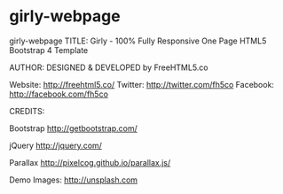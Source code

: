 # girly-webpage
girly-webpage
TITLE: 
Girly - 100% Fully Responsive One Page HTML5 Bootstrap 4 Template

AUTHOR:
DESIGNED & DEVELOPED by FreeHTML5.co

Website: http://freehtml5.co/
Twitter: http://twitter.com/fh5co
Facebook: http://facebook.com/fh5co


CREDITS:

Bootstrap
http://getbootstrap.com/

jQuery
http://jquery.com/

Parallax
http://pixelcog.github.io/parallax.js/

Demo Images:
http://unsplash.com



